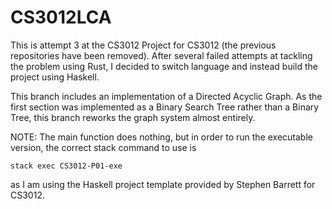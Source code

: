 # CS3012LCA
This is attempt 3 at the CS3012 Project for CS3012 (the previous repositories have been removed). After several failed attempts at tackling the problem using Rust, I decided to switch language and instead build the project using Haskell.

This branch includes an implementation of a Directed Acyclic Graph. As the first section was implemented as a Binary Search Tree rather than a Binary Tree, this branch reworks the graph system almost entirely.

NOTE: The main function does nothing, but in order to run the executable version, the correct stack command to use is 
```
stack exec CS3012-P01-exe
```
as I am using the Haskell project template provided by Stephen Barrett for CS3012.
